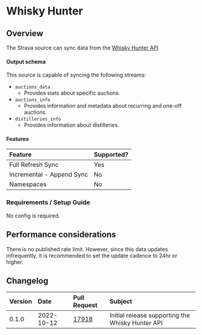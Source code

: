 # Whisky Hunter

## Overview

The Strava source can sync data from the [Whisky Hunter API](https://whiskyhunter.net/api/)

#### Output schema

This source is capable of syncing the following streams:
* `auctions_data`
    * Provides stats about specific auctions.
* `auctions_info`
    * Provides information and metadata about recurring and one-off auctions.
* `distilleries_info`
    * Provides information about distilleries.

#### Features

| Feature | Supported? |
| :--- | :--- |
| Full Refresh Sync | Yes |
| Incremental - Append Sync | No |
| Namespaces | No |

### Requirements / Setup Guide

No config is required.

## Performance considerations

There is no published rate limit. However, since this data updates infrequently, it is recommended to set the update cadence to 24hr or higher.

## Changelog

| Version | Date | Pull Request | Subject |
| :--- | :--- | :--- | :--- |
| 0.1.0 | 2022-10-12 | [17918](https://github.com/airbytehq/airbyte/pull/17918) | Initial release supporting the Whisky Hunter API |
